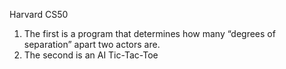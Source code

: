 Harvard CS50  
1. The first is a program that determines how many “degrees of separation” apart two actors are.  
2. The second is an AI Tic-Tac-Toe  
